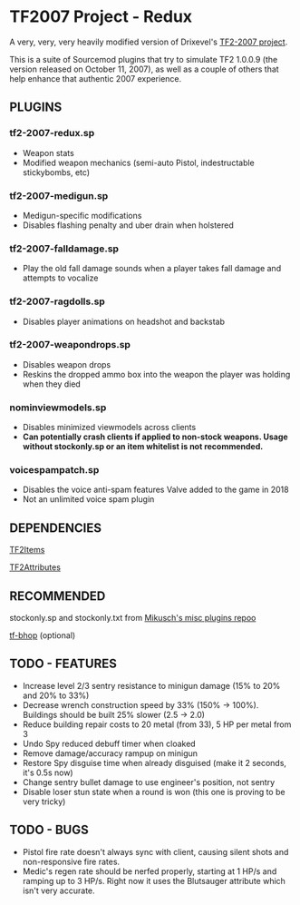 # TF2007 Project - Redux

A very, very, very heavily modified version of Drixevel's [TF2-2007 project](https://github.com/Drixevel-Archive/TF2-2007).

This is a suite of Sourcemod plugins that try to simulate TF2 1.0.0.9 (the version released on October 11, 2007), as well as a couple of others that help enhance that authentic 2007 experience. 

## PLUGINS

### tf2-2007-redux.sp

- Weapon stats
- Modified weapon mechanics (semi-auto Pistol, indestructable stickybombs, etc)

### tf2-2007-medigun.sp

- Medigun-specific modifications
- Disables flashing penalty and uber drain when holstered

### tf2-2007-falldamage.sp

- Play the old fall damage sounds when a player takes fall damage and attempts to vocalize

### tf2-2007-ragdolls.sp

- Disables player animations on headshot and backstab

### tf2-2007-weapondrops.sp

- Disables weapon drops
- Reskins the dropped ammo box into the weapon the player was holding when they died

### nominviewmodels.sp

- Disables minimized viewmodels across clients
- **Can potentially crash clients if applied to non-stock weapons. Usage without stockonly.sp or an item whitelist is not recommended.**

### voicespampatch.sp

- Disables the voice anti-spam features Valve added to the game in 2018
- Not an unlimited voice spam plugin

## DEPENDENCIES

[TF2Items](https://forums.alliedmods.net/showthread.php?t=115100)

[TF2Attributes](https://github.com/FlaminSarge/tf2attributes)

## RECOMMENDED

stockonly.sp and stockonly.txt from [Mikusch's misc plugins repoo](https://github.com/Mikusch/tf2-misc/tree/master)

[tf-bhop](https://github.com/Mikusch/tf-bhop) (optional)

## TODO - FEATURES

- Increase level 2/3 sentry resistance to minigun damage (15% to 20% and 20% to 33%)
- Decrease wrench construction speed by 33% (150% -> 100%). Buildings should be built 25% slower (2.5 -> 2.0)
- Reduce building repair costs to 20 metal (from 33), 5 HP per metal from 3
- Undo Spy reduced debuff timer when cloaked
- Remove damage/accuracy rampup on minigun
- Restore Spy disguise time when already disguised (make it 2 seconds, it's 0.5s now)
- Change sentry bullet damage to use engineer's position, not sentry
- Disable loser stun state when a round is won (this one is proving to be very tricky)

## TODO - BUGS

- Pistol fire rate doesn't always sync with client, causing silent shots and non-responsive fire rates.
- Medic's regen rate should be nerfed properly, starting at 1 HP/s and ramping up to 3 HP/s. Right now it uses the Blutsauger attribute which isn't very accurate.
